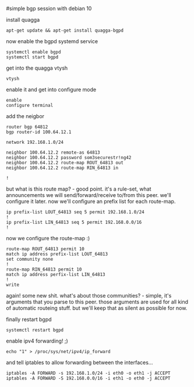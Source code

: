 #simple bgp session with debian 10

install quagga

```
apt-get update && apt-get install quagga-bgpd
```

now enable the bgpd systemd service

```
systemctl enable bgpd
systemctl start bgpd
```

get into the quagga vtysh

```
vtysh
```

enable it and get into configure mode

```
enable
configure terminal
```

add the neigbor

```
router bgp 64812
bgp router-id 100.64.12.1

network 192.168.1.0/24

neighbor 100.64.12.2 remote-as 64813
neighbor 100.64.12.2 password som3securestr!ng42
neighbor 100.64.12.2 route-map ROUT_64813 out
neighbor 100.64.12.2 route-map RIN_64813 in

!
```

but what is this route map? - good point. it's a rule-set, what announcements we will send/forward/receive to/from this peer. we'll configure it later.
now we'll configure an prefix list for each route-map.

```
ip prefix-list LOUT_64813 seq 5 permit 192.168.1.0/24
!
ip prefix-list LIN_64813 seq 5 permit 192.168.0.0/16
!
```

now we configure the route-map :)

```
route-map ROUT_64813 permit 10
match ip address prefix-list LOUT_64813
set community none
!
route-map RIN_64813 permit 10
match ip address perfix-list LIN_64813
!
write
```

again! some new shit. what's about those communities? - simple, it's arguments that you parse to this peer. those arguments are used for all kind of automatic routeing stuff. but we'll keep that as silent as possible for now.

finally restart bgpd

```
systemctl restart bgpd
```

enable ipv4 forwarding! ;)

```
echo "1" > /proc/sys/net/ipv4/ip_forward
```

and tell iptables to allow forwarding between the interfaces...

```
iptables -A FORWARD -s 192.168.1.0/24 -i eth0 -o eth1 -j ACCEPT
iptables -A FORWARD -S 192.168.0.0/16 -i eth1 -o eth0 -j ACCEPT
```
